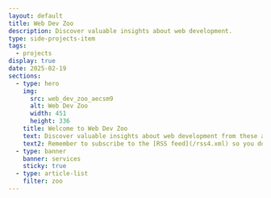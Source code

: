 ```yaml
---
layout: default
title: Web Dev Zoo
description: Discover valuable insights about web development.
type: side-projects-item
tags:
  - projects
display: true
date: 2025-02-19
sections:
  - type: hero
    img:
      src: web_dev_zoo_aecsm9
      alt: Web Dev Zoo
      width: 451
      height: 336
    title: Welcome to Web Dev Zoo
    text: Discover valuable insights about web development from these animals.
    text2: Remember to subscribe to the [RSS feed](/rss4.xml) so you don't miss these wise words.
  - type: banner
    banner: services
    sticky: true
  - type: article-list
    filter: zoo
---
```

